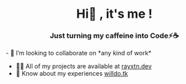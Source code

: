 <h1 align="center">Hi👋 , it's me !</h1>
<h3 align="center">Just turning my caffeine into Code⚡☕</h3>
- 👯 I’m looking to collaborate on *any kind of work*

- 👨‍💻 All of my projects are available at [rayxtn.dev](rayxtn.dev)
- 📄 Know about my experiences [willdo.tk](willdo.tk)
